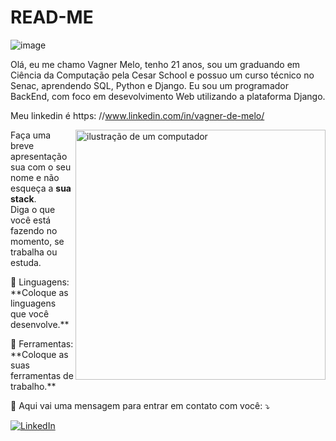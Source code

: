 # READ-ME
![image](https://github.com/user-attachments/assets/a31b508f-39f4-4518-89de-e7294c834f57)

Olá, eu me chamo Vagner Melo, tenho 21 anos, sou um graduando em Ciência da Computação pela Cesar School e possuo um curso técnico no Senac, aprendendo SQL, Python e Django.
Eu sou um programador BackEnd, com foco em desevolvimento Web utilizando a plataforma Django. 



Meu linkedin é https: //www.linkedin.com/in/vagner-de-melo/





<img src="https://raw.githubusercontent.com/MicaelliMedeiros/micaellimedeiros/master/image/computer-illustration.png" alt="ilustração de um computador" min-width="400px" max-width="400px" width="400px" align="right">

<p align="left"> 
  Faça uma breve apresentação sua com o seu nome e não esqueça a <strong>sua stack</strong>.<br>
  Diga o que você está fazendo no momento, se trabalha ou estuda.
</p>

<p align="left">
  🦄 Linguagens: **Coloque as linguagens que você desenvolve.**
</p>

<p align="left">
  💼 Ferramentas: **Coloque as suas ferramentas de trabalho.**
</p>

<p align="left">
  💌 Aqui vai uma mensagem para entrar em contato com você: ⤵️
</p>

<p align="left">

  <a href="https://www.linkedin.com/in/vagner-de-melo/" title="LinkedIn">
  <img src="https://img.shields.io/badge/-Linkedin-0e76a8?style=flat-square&logo=Linkedin&logoColor=white&link=LINK-DO-SEU-LINKEDIN" alt="LinkedIn"/></a>

</p>
